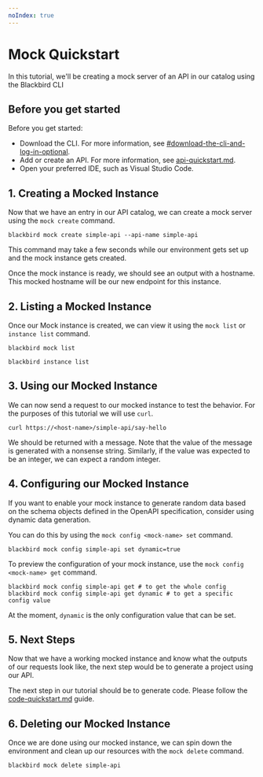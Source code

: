 ```yaml
---
noIndex: true
---
```


# Mock Quickstart

In this tutorial, we'll be creating a mock server of an API in our catalog using the Blackbird CLI

## Before you get started

Before you get started:

* Download the CLI. For more information, see [#download-the-cli-and-log-in-optional](./#download-the-cli-and-log-in-optional "mention").
* Add or create an API. For more information, see [api-quickstart.md](api-quickstart.md "mention").
* Open your preferred IDE, such as Visual Studio Code.

## 1. Creating a Mocked Instance

Now that we have an entry in our API catalog, we can create a mock server using the `mock create` command.

```shell
blackbird mock create simple-api --api-name simple-api
```

This command may take a few seconds while our environment gets set up and the mock instance gets created.

Once the mock instance is ready, we should see an output with a hostname. This mocked hostname will be our new endpoint for this instance.

## 2. Listing a Mocked Instance

Once our Mock instance is created, we can view it using the `mock list` or `instance list` command.

```shell
blackbird mock list
```

```shell
blackbird instance list
```

## 3. Using our Mocked Instance

We can now send a request to our mocked instance to test the behavior. For the purposes of this tutorial we will use `curl`.

```shell
curl https://<host-name>/simple-api/say-hello
```

We should be returned with a message. Note that the value of the message is generated with a nonsense string. Similarly, if the value was expected to be an integer, we can expect a random integer.

## 4. Configuring our Mocked Instance

If you want to enable your mock instance to generate random data based on the schema objects defined in the OpenAPI specification, consider using dynamic data generation.

You can do this by using the `mock config <mock-name> set` command.

```shell
blackbird mock config simple-api set dynamic=true
```

To preview the configuration of your mock instance, use the `mock config <mock-name> get` command.

```shell
blackbird mock config simple-api get # to get the whole config
blackbird mock config simple-api get dynamic # to get a specific config value
```

At the moment, `dynamic` is the only configuration value that can be set.

## 5. Next Steps

Now that we have a working mocked instance and know what the outputs of our requests look like, the next step would be to generate a project using our API.

The next step in our tutorial should be to generate code. Please follow the [code-quickstart.md](code-quickstart.md "mention") guide.

## 6. Deleting our Mocked Instance

Once we are done using our mocked instance, we can spin down the environment and clean up our resources with the `mock delete` command.

```shell
blackbird mock delete simple-api
```
